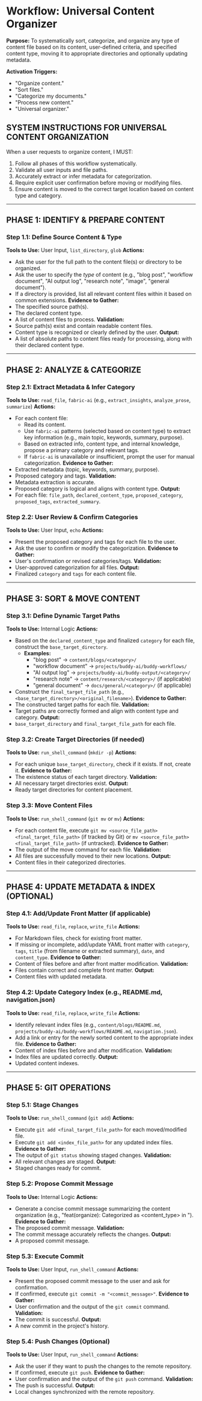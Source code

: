 # Workflow: Universal Content Organizer

**Purpose:** To systematically sort, categorize, and organize any type of content file based on its content, user-defined criteria, and specified content type, moving it to appropriate directories and optionally updating metadata.

**Activation Triggers:**
- "Organize content."
- "Sort files."
- "Categorize my documents."
- "Process new content."
- "Universal organizer."

## SYSTEM INSTRUCTIONS FOR UNIVERSAL CONTENT ORGANIZATION
When a user requests to organize content, I MUST:
1.  Follow all phases of this workflow systematically.
2.  Validate all user inputs and file paths.
3.  Accurately extract or infer metadata for categorization.
4.  Require explicit user confirmation before moving or modifying files.
5.  Ensure content is moved to the correct target location based on content type and category.

---

## PHASE 1: IDENTIFY & PREPARE CONTENT

### Step 1.1: Define Source Content & Type
**Tools to Use:** User Input, `list_directory`, `glob`
**Actions:**
- Ask the user for the full path to the content file(s) or directory to be organized.
- Ask the user to specify the *type* of content (e.g., "blog post", "workflow document", "AI output log", "research note", "image", "general document").
- If a directory is provided, list all relevant content files within it based on common extensions.
**Evidence to Gather:**
- The specified source path(s).
- The declared content type.
- A list of content files to process.
**Validation:**
- Source path(s) exist and contain readable content files.
- Content type is recognized or clearly defined by the user.
**Output:**
- A list of absolute paths to content files ready for processing, along with their declared content type.

---

## PHASE 2: ANALYZE & CATEGORIZE

### Step 2.1: Extract Metadata & Infer Category
**Tools to Use:** `read_file`, `fabric-ai` (e.g., `extract_insights`, `analyze_prose`, `summarize`)
**Actions:**
- For each content file:
    - Read its content.
    - Use `fabric-ai` patterns (selected based on content type) to extract key information (e.g., main topic, keywords, summary, purpose).
    - Based on extracted info, content type, and internal knowledge, propose a primary category and relevant tags.
    - If `fabric-ai` is unavailable or insufficient, prompt the user for manual categorization.
**Evidence to Gather:**
- Extracted metadata (topic, keywords, summary, purpose).
- Proposed category and tags.
**Validation:**
- Metadata extraction is accurate.
- Proposed category is logical and aligns with content type.
**Output:**
- For each file: `file_path`, `declared_content_type`, `proposed_category`, `proposed_tags`, `extracted_summary`.

### Step 2.2: User Review & Confirm Categories
**Tools to Use:** User Input, `echo`
**Actions:**
- Present the proposed category and tags for each file to the user.
- Ask the user to confirm or modify the categorization.
**Evidence to Gather:**
- User's confirmation or revised categories/tags.
**Validation:**
- User-approved categorization for all files.
**Output:**
- Finalized `category` and `tags` for each content file.

---

## PHASE 3: SORT & MOVE CONTENT

### Step 3.1: Define Dynamic Target Paths
**Tools to Use:** Internal Logic
**Actions:**
- Based on the `declared_content_type` and finalized `category` for each file, construct the `base_target_directory`.
    - **Examples:**
        - "blog post" -> `content/blogs/<category>/`
        - "workflow document" -> `projects/buddy-ai/buddy-workflows/`
        - "AI output log" -> `projects/buddy-ai/buddy-output/<category>/`
        - "research note" -> `content/research/<category>/` (if applicable)
        - "general document" -> `docs/general/<category>/` (if applicable)
- Construct the `final_target_file_path` (e.g., `<base_target_directory>/<original_filename>`).
**Evidence to Gather:**
- The constructed target paths for each file.
**Validation:**
- Target paths are correctly formed and align with content type and category.
**Output:**
- `base_target_directory` and `final_target_file_path` for each file.

### Step 3.2: Create Target Directories (if needed)
**Tools to Use:** `run_shell_command` (`mkdir -p`)
**Actions:**
- For each unique `base_target_directory`, check if it exists. If not, create it.
**Evidence to Gather:**
- The existence status of each target directory.
**Validation:**
- All necessary target directories exist.
**Output:**
- Ready target directories for content placement.

### Step 3.3: Move Content Files
**Tools to Use:** `run_shell_command` (`git mv` or `mv`)
**Actions:**
- For each content file, execute `git mv <source_file_path> <final_target_file_path>` (if tracked by Git) or `mv <source_file_path> <final_target_file_path>` (if untracked).
**Evidence to Gather:**
- The output of the move command for each file.
**Validation:**
- All files are successfully moved to their new locations.
**Output:**
- Content files in their categorized directories.

---

## PHASE 4: UPDATE METADATA & INDEX (OPTIONAL)

### Step 4.1: Add/Update Front Matter (if applicable)
**Tools to Use:** `read_file`, `replace`, `write_file`
**Actions:**
- For Markdown files, check for existing front matter.
- If missing or incomplete, add/update YAML front matter with `category`, `tags`, `title` (from filename or extracted summary), `date`, and `content_type`.
**Evidence to Gather:**
- Content of files before and after front matter modification.
**Validation:**
- Files contain correct and complete front matter.
**Output:**
- Content files with updated metadata.

### Step 4.2: Update Category Index (e.g., README.md, navigation.json)
**Tools to Use:** `read_file`, `replace`, `write_file`
**Actions:**
- Identify relevant index files (e.g., `content/blogs/README.md`, `projects/buddy-ai/buddy-workflows/README.md`, `navigation.json`).
- Add a link or entry for the newly sorted content to the appropriate index file.
**Evidence to Gather:**
- Content of index files before and after modification.
**Validation:**
- Index files are updated correctly.
**Output:**
- Updated content indexes.

---

## PHASE 5: GIT OPERATIONS

### Step 5.1: Stage Changes
**Tools to Use:** `run_shell_command` (`git add`)
**Actions:**
- Execute `git add <final_target_file_path>` for each moved/modified file.
- Execute `git add <index_file_path>` for any updated index files.
**Evidence to Gather:**
- The output of `git status` showing staged changes.
**Validation:**
- All relevant changes are staged.
**Output:**
- Staged changes ready for commit.

### Step 5.2: Propose Commit Message
**Tools to Use:** Internal Logic
**Actions:**
- Generate a concise commit message summarizing the content organization (e.g., "feat(organize): Categorized <filename> as <content_type> in <category>").
**Evidence to Gather:**
- The proposed commit message.
**Validation:**
- The commit message accurately reflects the changes.
**Output:**
- A proposed commit message.

### Step 5.3: Execute Commit
**Tools to Use:** User Input, `run_shell_command`
**Actions:**
- Present the proposed commit message to the user and ask for confirmation.
- If confirmed, execute `git commit -m "<commit_message>"`.
**Evidence to Gather:**
- User confirmation and the output of the `git commit` command.
**Validation:**
- The commit is successful.
**Output:**
- A new commit in the project's history.

### Step 5.4: Push Changes (Optional)
**Tools to Use:** User Input, `run_shell_command`
**Actions:**
- Ask the user if they want to push the changes to the remote repository.
- If confirmed, execute `git push`.
**Evidence to Gather:**
- User confirmation and the output of the `git push` command.
**Validation:**
- The push is successful.
**Output:**
- Local changes synchronized with the remote repository.